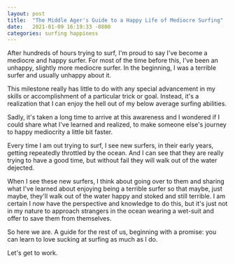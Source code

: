 ```yaml
---
layout: post
title:  "The Middle Ager's Guide to a Happy Life of Mediocre Surfing"
date:   2021-01-09 16:19:33 -0800
categories: surfing happiness
---
```

After hundreds of hours trying to surf, I'm proud to say I've become a mediocre and happy surfer.  For most of the time before this, I've been an unhappy, slightly more mediocre surfer.  In the beginning, I was a terrible surfer and usually unhappy about it.

This milestone really has little to do with any special advancement in my skills or accomplishment of a particular trick or goal.  Instead, it's a realization that I can enjoy the hell out of my below average surfing abilities.

Sadly, it's taken a long time to arrive at this awareness and I wondered if I could share what I've learned and realized, to make someone else's journey to happy mediocrity a little bit faster.

Every time I am out trying to surf, I see new surfers, in their early years, getting repeatedly throttled by the ocean.  And I can see that they are really trying to have a good time, but without fail they will walk out of the water dejected.

When I see these new surfers, I think about going over to them and sharing what I've learned about enjoying being a terrible surfer so that maybe, just maybe, they'll walk out of the water happy and stoked and still terrible.  I am certain I now have the perspective and knowledge to do this, but it's just not in my nature to approach strangers in the ocean wearing a wet-suit and offer to save them from themselves.

So here we are.  A guide for the rest of us, beginning with a promise: you can learn to love sucking at surfing as much as I do.

Let's get to work.